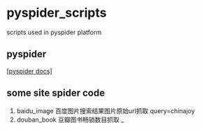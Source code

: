 # pyspider_scripts
scripts used in pyspider platform

## pyspider
[[pyspider docs]](http://docs.pyspider.org/en/latest/)


## some site spider code
1. baidu_image
   百度图片搜索结果图片原始url抓取
   query=chinajoy
2. douban_book
   豆瓣图书畅销数目抓取
   _